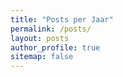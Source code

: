 ```yaml
---
title: "Posts per Jaar"
permalink: /posts/
layout: posts
author_profile: true
sitemap: false
---
```

